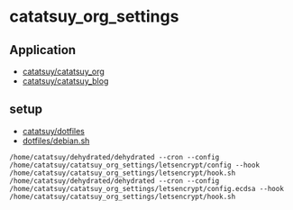 # catatsuy_org_settings

## Application

  * [catatsuy/catatsuy_org](https://github.com/catatsuy/catatsuy_org)
  * [catatsuy/catatsuy_blog](https://github.com/catatsuy/catatsuy_blog)

## setup

  * [catatsuy/dotfiles](https://github.com/catatsuy/dotfiles)
  * [dotfiles/debian.sh](https://github.com/catatsuy/dotfiles/blob/master/debian.sh)

```
/home/catatsuy/dehydrated/dehydrated --cron --config /home/catatsuy/catatsuy_org_settings/letsencrypt/config --hook /home/catatsuy/catatsuy_org_settings/letsencrypt/hook.sh
/home/catatsuy/dehydrated/dehydrated --cron --config /home/catatsuy/catatsuy_org_settings/letsencrypt/config.ecdsa --hook /home/catatsuy/catatsuy_org_settings/letsencrypt/hook.sh
```

